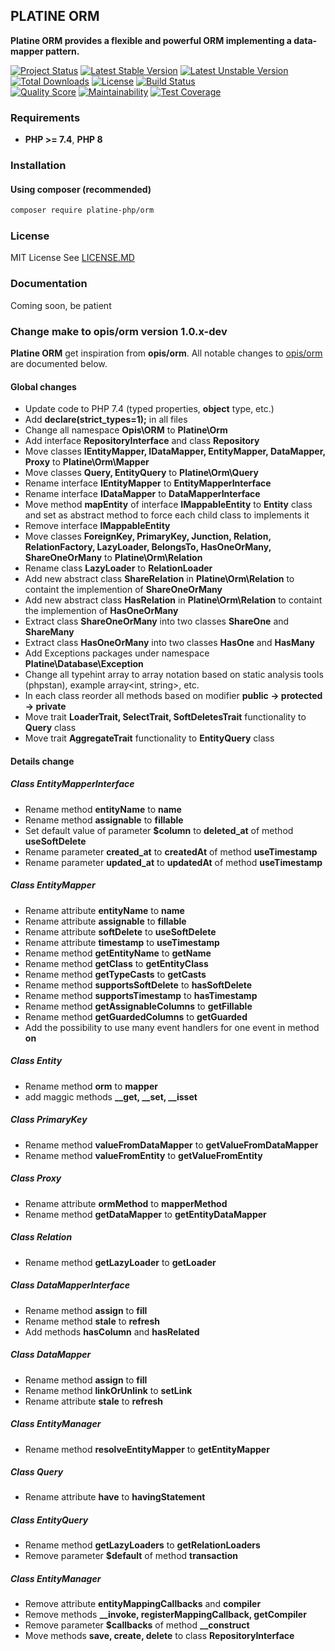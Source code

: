 ## PLATINE ORM
**Platine ORM provides a flexible and powerful ORM implementing a data-mapper pattern.**

[![Project Status](http://opensource.box.com/badges/active.svg)](http://opensource.box.com/badges)
[![Latest Stable Version](https://poser.pugx.org/platine-php/orm/v)](https://packagist.org/packages/platine-php/orm)
[![Latest Unstable Version](https://poser.pugx.org/platine-php/orm/v/unstable)](https://packagist.org/packages/platine-php/orm)
[![Total Downloads](https://poser.pugx.org/platine-php/orm/downloads)](https://packagist.org/packages/platine-php/orm)
[![License](https://poser.pugx.org/platine-php/orm/license)](https://packagist.org/packages/platine-php/orm)
[![Build Status](https://img.shields.io/travis/platine-php/orm/develop.svg?style=flat-square)](https://travis-ci.com/platine-php/orm)  
[![Quality Score](https://img.shields.io/scrutinizer/g/platine-php/orm.svg?style=flat-square)](https://scrutinizer-ci.com/g/platine-php/orm)
[![Maintainability](https://api.codeclimate.com/v1/badges/5722b474126d86d58e57/maintainability)](https://codeclimate.com/github/platine-php/orm/maintainability)
[![Test Coverage](https://api.codeclimate.com/v1/badges/5722b474126d86d58e57/test_coverage)](https://codeclimate.com/github/platine-php/orm/test_coverage)

### Requirements 
- **PHP >= 7.4**, **PHP 8** 

### Installation
#### Using composer (recommended)
```bash
composer require platine-php/orm
```

### License
MIT License See [LICENSE.MD](LICENSE.MD)

### Documentation 
Coming soon, be patient

### Change make to opis/orm version 1.0.x-dev
**Platine ORM** get inspiration from **opis/orm**. 
All notable changes to [opis/orm](https://github.com/opis/orm) are documented below.

#### Global changes

- Update code to PHP 7.4 (typed properties, **object** type, etc.)
- Add **declare(strict_types=1);** in all files
- Change all namespace **Opis\ORM** to **Platine\Orm**
- Add interface **RepositoryInterface** and class **Repository**
- Move classes **IEntityMapper, IDataMapper, EntityMapper, DataMapper, Proxy** to **Platine\Orm\Mapper**
- Move classes **Query, EntityQuery** to **Platine\Orm\Query**
- Rename interface **IEntityMapper** to **EntityMapperInterface**
- Rename interface **IDataMapper** to **DataMapperInterface**
- Move method **mapEntity** of interface **IMappableEntity** to **Entity** class and set as abstract method to force each child class to implements it
- Remove interface **IMappableEntity**
- Move classes **ForeignKey, PrimaryKey, Junction, Relation, RelationFactory, LazyLoader, BelongsTo, HasOneOrMany, ShareOneOrMany** to **Platine\Orm\Relation**
- Rename class **LazyLoader** to **RelationLoader**
- Add new abstract class **ShareRelation** in **Platine\Orm\Relation** to containt the implemention of **ShareOneOrMany**
- Add new abstract class **HasRelation** in **Platine\Orm\Relation** to containt the implemention of **HasOneOrMany**
- Extract class **ShareOneOrMany** into two classes **ShareOne** and **ShareMany**
- Extract class **HasOneOrMany** into two classes **HasOne** and **HasMany**
- Add Exceptions packages under namespace **Platine\Database\Exception**
- Change all typehint array to array notation based on static analysis tools (phpstan), example array<int, string>, etc.
- In each class reorder all methods based on modifier **public -> protected -> private**
- Move trait **LoaderTrait, SelectTrait, SoftDeletesTrait** functionality to **Query** class
- Move trait **AggregateTrait** functionality to **EntityQuery** class

#### Details change

##### Class EntityMapperInterface
- Rename method **entityName** to **name**
- Rename method **assignable** to **fillable**
- Set default value of parameter **$column** to **deleted_at** of method **useSoftDelete**
- Rename parameter **created_at** to **createdAt** of method **useTimestamp**
- Rename parameter **updated_at** to **updatedAt** of method **useTimestamp**

##### Class EntityMapper
- Rename attribute **entityName** to **name**
- Rename attribute **assignable** to **fillable**
- Rename attribute **softDelete** to **useSoftDelete**
- Rename attribute **timestamp** to **useTimestamp**
- Rename method **getEntityName** to **getName**
- Rename method **getClass** to **getEntityClass**
- Rename method **getTypeCasts** to **getCasts**
- Rename method **supportsSoftDelete** to **hasSoftDelete**
- Rename method **supportsTimestamp** to **hasTimestamp**
- Rename method **getAssignableColumns** to **getFillable**
- Rename method **getGuardedColumns** to **getGuarded**
- Add the possibility to use many event handlers for one event in method **on**


##### Class Entity
- Rename method **orm** to **mapper**
- add maggic methods **__get, __set, __isset**


##### Class PrimaryKey
- Rename method **valueFromDataMapper** to **getValueFromDataMapper**
- Rename method **valueFromEntity** to **getValueFromEntity**

##### Class Proxy
- Rename attribute **ormMethod** to **mapperMethod**
- Rename method **getDataMapper** to **getEntityDataMapper**


##### Class Relation
- Rename method **getLazyLoader** to **getLoader**

##### Class DataMapperInterface
- Rename method **assign** to **fill**
- Rename method **stale** to **refresh**
- Add methods **hasColumn** and **hasRelated**

##### Class DataMapper
- Rename method **assign** to **fill**
- Rename method **linkOrUnlink** to **setLink**
- Rename attribute **stale** to **refresh**

##### Class EntityManager
- Rename method **resolveEntityMapper** to **getEntityMapper**

##### Class Query
- Rename attribute **have** to **havingStatement**

##### Class EntityQuery
- Rename method **getLazyLoaders** to **getRelationLoaders**
- Remove parameter **$default** of method **transaction**

##### Class EntityManager
- Remove attribute **entityMappingCallbacks** and **compiler**
- Remove methods **__invoke, registerMappingCallback, getCompiler**
- Remove parameter **$callbacks** of method **__construct**
- Move methods **save, create, delete** to class **RepositoryInterface**
